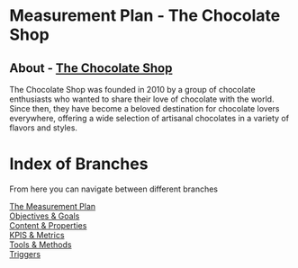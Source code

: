 # Measurement Plan - The Chocolate Shop


## About -  [The Chocolate Shop](https://the-chocolate-shop-demo.netlify.app/)

The Chocolate Shop was founded in 2010 by a group of chocolate enthusiasts who wanted to share their love of chocolate with the world. Since then, they have become a beloved destination for chocolate lovers everywhere, offering a wide selection of artisanal chocolates in a variety of flavors and styles.

# Index of Branches 

From here you can navigate between different branches

[The Measurement Plan](https://github.com/dipalit/The-Chocolate-Shop/tree/Overview---Measurement-Plan)  
[Objectives & Goals](https://github.com/The-Chocolate-Shop/dipalit/tree/Objectives-and-Goals)  
[Content & Properties ](https://github.com/dipalit/The-Chocolate-Shop/tree/Content-%26-Properties)  
[KPIS & Metrics](https://github.com/dipalit/The-Chocolate-Shop/tree/KPIs-%26-Metrics)  
[Tools & Methods](https://github.com/dipalit/The-Chocolate-Shop/tree/Tools-%26-Methods)  
[Triggers](https://github.com/dipalit/The-Chocolate-Shop/tree/Triggers)  


